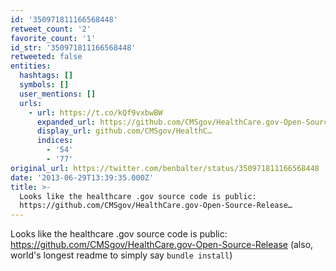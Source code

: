 ```yaml
---
id: '350971811166568448'
retweet_count: '2'
favorite_count: '1'
id_str: '350971811166568448'
retweeted: false
entities:
  hashtags: []
  symbols: []
  user_mentions: []
  urls:
    - url: https://t.co/kQf9vxbwBW
      expanded_url: https://github.com/CMSgov/HealthCare.gov-Open-Source-Release
      display_url: github.com/CMSgov/HealthC…
      indices:
        - '54'
        - '77'
original_url: https://twitter.com/benbalter/status/350971811166568448
date: '2013-06-29T13:39:35.000Z'
title: >-
  Looks like the healthcare .gov source code is public:
  https://github.com/CMSgov/HealthCare.gov-Open-Source-Release…
---
```


Looks like the healthcare .gov source code is public: https://github.com/CMSgov/HealthCare.gov-Open-Source-Release (also, world's longest readme to simply say `bundle install`)